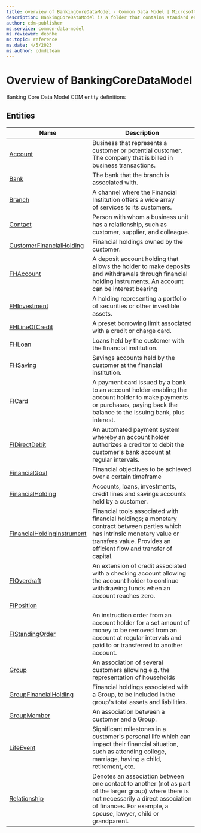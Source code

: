 ```yaml
---
title: overview of BankingCoreDataModel - Common Data Model | Microsoft Docs
description: BankingCoreDataModel is a folder that contains standard entities related to the Common Data Model.
author: cdm-publisher
ms.service: common-data-model
ms.reviewer: deonhe
ms.topic: reference 
ms.date: 4/5/2023
ms.author: cdmditeam
---
```


# Overview of BankingCoreDataModel

Banking Core Data Model CDM entity definitions  

## Entities

|Name|Description|
|---|---|
|[Account](Account.md)|Business that represents a customer or potential customer. The company that is billed in business transactions.|
|[Bank](Bank.md)|The bank that the branch is associated with.|
|[Branch](Branch.md)|A channel where the Financial Institution offers a wide array of services to its customers.|
|[Contact](Contact.md)|Person with whom a business unit has a relationship, such as customer, supplier, and colleague.|
|[CustomerFinancialHolding](CustomerFinancialHolding.md)|Financial holdings owned by the customer.|
|[FHAccount](FHAccount.md)|A deposit account holding that allows the holder to make deposits and withdrawals through financial holding instruments. An account can be interest bearing|
|[FHInvestment](FHInvestment.md)|A holding representing a portfolio of securities or other investible assets.|
|[FHLineOfCredit](FHLineOfCredit.md)|A preset borrowing limit associated with a credit or charge card.|
|[FHLoan](FHLoan.md)|Loans held by the customer with the financial institution.|
|[FHSaving](FHSaving.md)|Savings accounts held by the customer at the financial institution.|
|[FICard](FICard.md)|A payment card issued by a bank to an account holder enabling the account holder to make payments or purchases, paying back the balance to the issuing bank, plus interest.|
|[FIDirectDebit](FIDirectDebit.md)|An automated payment system whereby an account holder authorizes a creditor to debit the customer's bank account at regular intervals.|
|[FinancialGoal](FinancialGoal.md)|Financial objectives to be achieved over a certain timeframe|
|[FinancialHolding](FinancialHolding.md)|Accounts, loans, investments, credit lines and savings accounts held by a customer.|
|[FinancialHoldingInstrument](FinancialHoldingInstrument.md)|Financial tools associated with financial holdings; a monetary contract between parties which has intrinsic monetary value or transfers value. Provides an efficient flow and transfer of capital.|
|[FIOverdraft](FIOverdraft.md)|An extension of credit associated with a checking account allowing the account holder to continue withdrawing funds when an account reaches zero.|
|[FIPosition](FIPosition.md)||
|[FIStandingOrder](FIStandingOrder.md)|An instruction order from an account holder for a set amount of money to be removed from an account at regular intervals and paid to or transferred to another account.|
|[Group](Group.md)|An association of several customers allowing e.g. the representation of households|
|[GroupFinancialHolding](GroupFinancialHolding.md)|Financial holdings associated with a Group, to be included in the group's total assets and liabilities.|
|[GroupMember](GroupMember.md)|An association between a customer and a Group.|
|[LifeEvent](LifeEvent.md)|Significant milestones in a customer's personal life which can impact their financial situation, such as attending college, marriage, having a child, retirement, etc.|
|[Relationship](Relationship.md)|Denotes an association between one contact to another (not as part of the larger group) where there is not necessarily a direct association of finances. For example, a spouse, lawyer, child or grandparent.|
